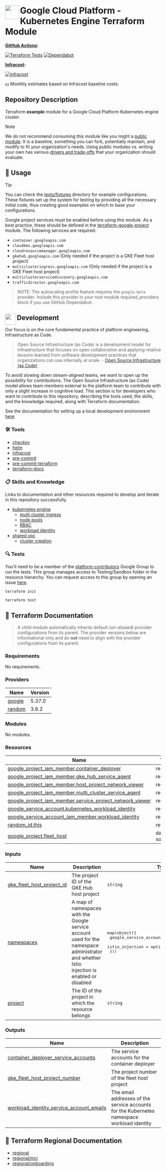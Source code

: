 # <img align="left" width="45" height="45" src="https://github.com/osinfra-io/terraform-google-kubernetes-engine/assets/1610100/38c94ec5-3cef-4716-9744-791d4df598ba"> Google Cloud Platform - Kubernetes Engine Terraform Module

**[GitHub Actions](https://github.com/osinfra-io/terraform-google-kubernetes-engine/actions):**

[![Terraform Tests](https://github.com/osinfra-io/terraform-google-kubernetes-engine/actions/workflows/test.yml/badge.svg)](https://github.com/osinfra-io/terraform-google-kubernetes-engine/actions/workflows/test.yml) [![Dependabot](https://github.com/osinfra-io/terraform-google-kubernetes-engine/actions/workflows/dependabot.yml/badge.svg)](https://github.com/osinfra-io/terraform-google-kubernetes-engine/actions/workflows/dependabot.yml)

**[Infracost](https://www.infracost.io):**

[![infracost](https://img.shields.io/endpoint?url=https://dashboard.api.infracost.io/shields/json/cbeecfe3-576f-4553-984c-e451a575ee47/repos/b4d909ac-2f7e-4c12-92c9-fe6759755494/branch/a863d75f-3eaa-49c4-a28b-2de0e18da95d)](https://dashboard.infracost.io/org/osinfra-io/repos/b4d909ac-2f7e-4c12-92c9-fe6759755494?tab=settings)

💵 Monthly estimates based on Infracost baseline costs.

## Repository Description

Terraform **example** module for a Google Cloud Platform Kubernetes engine cluster.

> [!NOTE]
> We do not recommend consuming this module like you might a [public module](https://registry.terraform.io/browse/modules). It is a baseline, something you can fork, potentially maintain, and modify to fit your organization's needs. Using public modules vs. writing your own has various [drivers and trade-offs](https://docs.osinfra.io/fundamentals/architecture-decision-records/adr-0003) that your organization should evaluate.

## 🔩 Usage

> [!TIP]
> You can check the [tests/fixtures](tests/fixtures) directory for example configurations. These fixtures set up the system for testing by providing all the necessary initial code, thus creating good examples on which to base your configurations.

Google project services must be enabled before using this module. As a best practice, these should be defined in the [terraform-google-project](https://github.com/osinfra-io/terraform-google-project) module. The following services are required:

- `container.googleapis.com`
- `cloudkms.googleapis.com`
- `cloudresourcemanager.googleapis.com`
- `gkehub.googleapis.com` (Only needed if the project is a GKE Fleet host project)
- `multiclusteringress.googleapis.com` (Only needed if the project is a GKE Fleet host project)
- `multiclusterservicediscovery.googleapis.com`
- `trafficdirector.googleapis.com`

> NOTE: The autoscaling profile feature requires the `google-beta` provider.
> Include this provider in your root module required_providers block if you use GitHub Dependabot.

## <img align="left" width="35" height="35" src="https://github.com/osinfra-io/github-organization-management/assets/1610100/39d6ae3b-ccc2-42db-92f1-276a5bc54e65"> Development

Our focus is on the core fundamental practice of platform engineering, Infrastructure as Code.

>Open Source Infrastructure (as Code) is a development model for infrastructure that focuses on open collaboration and applying relative lessons learned from software development practices that organizations can use internally at scale. - [Open Source Infrastructure (as Code)](https://www.osinfra.io)

To avoid slowing down stream-aligned teams, we want to open up the possibility for contributions. The Open Source Infrastructure (as Code) model allows team members external to the platform team to contribute with only a slight increase in cognitive load. This section is for developers who want to contribute to this repository, describing the tools used, the skills, and the knowledge required, along with Terraform documentation.

See the documentation for setting up a local development environment [here](https://docs.osinfra.io/fundamentals/development-setup).

### 🛠️ Tools

- [checkov](https://www.checkov.io)
- [helm](https://helm.sh)
- [infracost](https://github.com/infracost/infracost)
- [pre-commit](https://github.com/pre-commit/pre-commit)
- [pre-commit-terraform](https://github.com/antonbabenko/pre-commit-terraform)
- [terraform-docs](https://github.com/terraform-docs/terraform-docs)

### 📋 Skills and Knowledge

Links to documentation and other resources required to develop and iterate in this repository successfully.

- [kubernetes engine](https://cloud.google.com/kubernetes-engine/docs)
  - [multi cluster ingress](https://cloud.google.com/kubernetes-engine/docs/concepts/multi-cluster-ingress)
  - [node pools](https://cloud.google.com/kubernetes-engine/docs/concepts/node-pools)
  - [RBAC](https://cloud.google.com/kubernetes-engine/docs/how-to/role-based-access-control)
  - [workload identity](https://cloud.google.com/kubernetes-engine/docs/how-to/workload-identity)
- [shared vpc](https://cloud.google.com/vpc/docs/shared-vpc)
  - [cluster creation](https://cloud.google.com/kubernetes-engine/docs/how-to/cluster-shared-vpc)

### 🔍 Tests

You'll need to be a member of the [platform-contributors](https://groups.google.com/a/osinfra.io/g/platform-contributors) Google Group to run the tests. This group manages access to Testing/Sandbox folder in the resource hierarchy. You can request access to this group by opening an issue [here](https://github.com/osinfra-io/google-cloud-hierarchy/issues/new?assignees=&labels=enhancement&projects=&template=add-update-identity-group.yml&title=Add+or+update+identity+group).

```none
terraform init
```

```none
terraform test
```

## 📓 Terraform Documentation

> A child module automatically inherits default (un-aliased) provider configurations from its parent. The provider versions below are informational only and do **not** need to align with the provider configurations from its parent.

<!-- BEGINNING OF PRE-COMMIT-TERRAFORM DOCS HOOK -->
### Requirements

No requirements.

### Providers

| Name | Version |
|------|---------|
| <a name="provider_google"></a> [google](#provider\_google) | 5.37.0 |
| <a name="provider_random"></a> [random](#provider\_random) | 3.6.2 |

### Modules

No modules.

### Resources

| Name | Type |
|------|------|
| [google_project_iam_member.container_deployer](https://registry.terraform.io/providers/hashicorp/google/latest/docs/resources/project_iam_member) | resource |
| [google_project_iam_member.gke_hub_service_agent](https://registry.terraform.io/providers/hashicorp/google/latest/docs/resources/project_iam_member) | resource |
| [google_project_iam_member.host_project_network_viewer](https://registry.terraform.io/providers/hashicorp/google/latest/docs/resources/project_iam_member) | resource |
| [google_project_iam_member.multi_cluster_service_agent](https://registry.terraform.io/providers/hashicorp/google/latest/docs/resources/project_iam_member) | resource |
| [google_project_iam_member.service_project_network_viewer](https://registry.terraform.io/providers/hashicorp/google/latest/docs/resources/project_iam_member) | resource |
| [google_service_account.kubernetes_workload_identity](https://registry.terraform.io/providers/hashicorp/google/latest/docs/resources/service_account) | resource |
| [google_service_account_iam_member.workload_identity](https://registry.terraform.io/providers/hashicorp/google/latest/docs/resources/service_account_iam_member) | resource |
| [random_id.this](https://registry.terraform.io/providers/hashicorp/random/latest/docs/resources/id) | resource |
| [google_project.fleet_host](https://registry.terraform.io/providers/hashicorp/google/latest/docs/data-sources/project) | data source |

### Inputs

| Name | Description | Type | Default | Required |
|------|-------------|------|---------|:--------:|
| <a name="input_gke_fleet_host_project_id"></a> [gke\_fleet\_host\_project\_id](#input\_gke\_fleet\_host\_project\_id) | The project ID of the GKE Hub host project | `string` | `""` | no |
| <a name="input_namespaces"></a> [namespaces](#input\_namespaces) | A map of namespaces with the Google service account used for the namespace administrator and whether Istio injection is enabled or disabled | <pre>map(object({<br>    google_service_account = string<br>    istio_injection        = optional(string, "disabled")<br>  }))</pre> | `{}` | no |
| <a name="input_project"></a> [project](#input\_project) | The ID of the project in which the resource belongs | `string` | n/a | yes |

### Outputs

| Name | Description |
|------|-------------|
| <a name="output_container_deployer_service_accounts"></a> [container\_deployer\_service\_accounts](#output\_container\_deployer\_service\_accounts) | The service accounts for the container deployer |
| <a name="output_gke_fleet_host_project_number"></a> [gke\_fleet\_host\_project\_number](#output\_gke\_fleet\_host\_project\_number) | The project number of the fleet host project |
| <a name="output_workload_identity_service_account_emails"></a> [workload\_identity\_service\_account\_emails](#output\_workload\_identity\_service\_account\_emails) | The email addresses of the service accounts for the Kubernetes namespace workload identity |
<!-- END OF PRE-COMMIT-TERRAFORM DOCS HOOK -->

## 📓 Terraform Regional Documentation

- [regional](regional/README.md)
- [regional/mci](regional/mci/README.md)
- [regional/onboarding](regional/onboarding/README.md)

